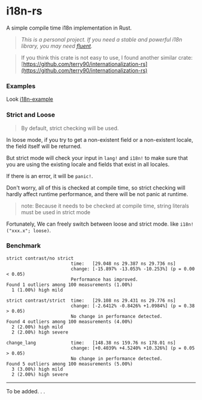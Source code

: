 # i18n-rs

A simple compile time i18n implementation in Rust.

> *This is a personal project.
If you need a stable and powerful i18n library, 
you may need [fluent](https://github.com/projectfluent/fluent-rs).*

> If you think this crate is not easy to use, I found another similar crate: [https://github.com/terry90/internationalization-rs](https://github.com/terry90/internationalization-rs)

### Examples
Look [i18n-example](./examples/i18n-example)

### Strict and Loose
> By default, strict checking will be used.

In loose mode, if you try to get a non-existent field or a non-existent locale, the field itself will be returned.

But strict mode will check your input in `lang!` and `i18n!` to make sure that you are using the existing locale and fields that exist in all locales.

If there is an error, it will be `panic!`.

Don't worry, all of this is checked at compile time, 
so strict checking will hardly affect runtime performance,
and there will be not panic at runtime.

> note: Because it needs to be checked at compile time, 
string literals must be used in strict mode

Fortunately, We can freely switch between loose and strict mode.
like `i18n!("xxx.x"; loose)`.

### Benchmark
```
strict contrast/no strict
                        time:   [29.048 ns 29.387 ns 29.736 ns]
                        change: [-15.897% -13.053% -10.253%] (p = 0.00 < 0.05)
                        Performance has improved.
Found 1 outliers among 100 measurements (1.00%)
  1 (1.00%) high mild
  
strict contrast/strict  time:   [29.108 ns 29.431 ns 29.776 ns]
                        change: [-2.6412% -0.8426% +1.0984%] (p = 0.38 > 0.05)
                        No change in performance detected.
Found 4 outliers among 100 measurements (4.00%)
  2 (2.00%) high mild
  2 (2.00%) high severe

change_lang             time:   [148.38 ns 159.76 ns 178.01 ns]
                        change: [+0.4039% +4.5240% +10.326%] (p = 0.05 > 0.05)
                        No change in performance detected.
Found 5 outliers among 100 measurements (5.00%)
  3 (3.00%) high mild
  2 (2.00%) high severe
```

---
To be added. . .
